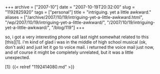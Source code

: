 +++
archive = ["2007-10"]
date = "2007-10-19T20:32:00"
slug = "1192825920"
tags = ["personal"]
title = "intriguing. yet a little awkward."
aliases = ["/archive/2007/10/19/intriguing-yet-a-little-awkward.html", "/wp/2007/10/19/intriguing-yet-a-little-awkward/", "/2007/10/19/intriguing-yet-a-little-awkward/", "/blog/119"]
+++

so, i got a very interesting phone call last night somewhat related to
this [this][1]. i'm kind of glad i was in the middle of high school
musical (ok, don't ask) and just let it go to voice mail. i returned the
voice mail just now, and of course it might be completely unrelated, but
it was a little unexpected.

[1]: {{< relref "1192414080.md" >}}

